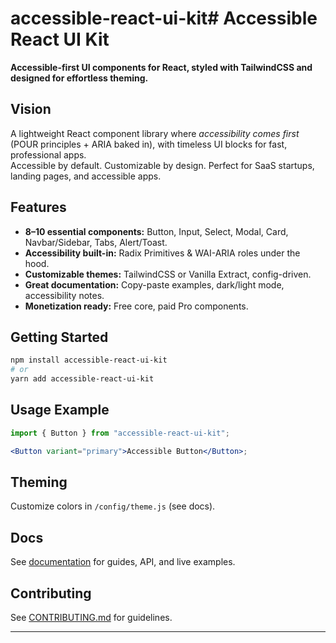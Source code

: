 # accessible-react-ui-kit# Accessible React UI Kit

**Accessible-first UI components for React, styled with TailwindCSS and designed for effortless theming.**

## Vision

A lightweight React component library where _accessibility comes first_ (POUR principles + ARIA baked in), with timeless UI blocks for fast, professional apps.  
Accessible by default. Customizable by design. Perfect for SaaS startups, landing pages, and accessible apps.

## Features

- **8–10 essential components:** Button, Input, Select, Modal, Card, Navbar/Sidebar, Tabs, Alert/Toast.
- **Accessibility built-in:** Radix Primitives & WAI-ARIA roles under the hood.
- **Customizable themes:** TailwindCSS or Vanilla Extract, config-driven.
- **Great documentation:** Copy-paste examples, dark/light mode, accessibility notes.
- **Monetization ready:** Free core, paid Pro components.

## Getting Started

```bash
npm install accessible-react-ui-kit
# or
yarn add accessible-react-ui-kit
```

## Usage Example

```jsx
import { Button } from "accessible-react-ui-kit";

<Button variant="primary">Accessible Button</Button>;
```

## Theming

Customize colors in `/config/theme.js` (see docs).

## Docs

See [documentation](./docs) for guides, API, and live examples.

## Contributing

See [CONTRIBUTING.md](./CONTRIBUTING.md) for guidelines.

---
